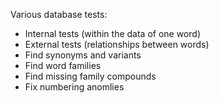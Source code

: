 Various database tests:
- Internal tests (within the data of one word)
- External tests (relationships between words)
- Find synonyms and variants
- Find word families
- Find missing family compounds
- Fix numbering anomlies
